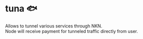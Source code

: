# tuna 🐟
Allows to tunnel various services through NKN.  
Node will receive payment for tunneled traffic directly from user.
